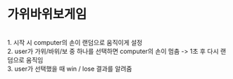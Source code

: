 # 가위바위보게임
<br />
1. 시작 시 computer의 손이 랜덤으로 움직이게 설정
<br />
2. user가 가위/바위/보 중 하나를 선택하면 computer의 손이 멈춤 -> 1초 후 다시 랜덤으로 움직임
<br />
3. user가 선택했을 때 win / lose 결과를 알려줌
